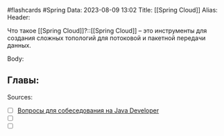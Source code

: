 #flashcards #Spring 
Data: 2023-08-09 13:02
Title: [[Spring Cloud]]
Alias:
Header:

Что такое [[Spring Cloud]]?::[[Spring Cloud]] – это инструменты для создания сложных топологий для потоковой и пакетной передачи данных.
<!--SR:!2023-10-27,1,130-->


Body:



Главы:
-


Sources:
- [ ] [Вопросы для собеседования на Java Developer](https://github.com/enhorse/java-interview/blob/master/README.md#%D0%9E%D0%9E%D0%9F)
- [ ] []()
- [ ] []()
